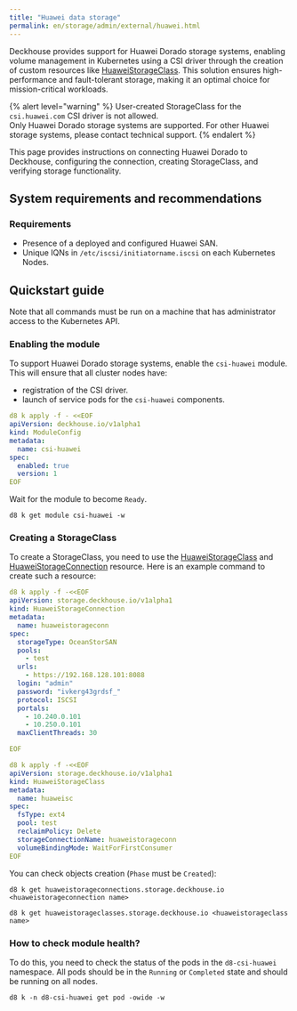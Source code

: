 ```yaml
---
title: "Huawei data storage"
permalink: en/storage/admin/external/huawei.html
---
```


Deckhouse provides support for Huawei Dorado storage systems, enabling volume management in Kubernetes using a CSI driver through the creation of custom resources like [HuaweiStorageClass](../../../reference/cr/huaweistorageclass/). This solution ensures high-performance and fault-tolerant storage, making it an optimal choice for mission-critical workloads.

{% alert level="warning" %}
User-created StorageClass for the `csi.huawei.com` CSI driver is not allowed.  
Only Huawei Dorado storage systems are supported. For other Huawei storage systems, please contact technical support.
{% endalert %}

This page provides instructions on connecting Huawei Dorado to Deckhouse, configuring the connection, creating StorageClass, and verifying storage functionality.

## System requirements and recommendations

### Requirements

- Presence of a deployed and configured Huawei SAN.
- Unique IQNs in `/etc/iscsi/initiatorname.iscsi` on each Kubernetes Nodes.

## Quickstart guide

Note that all commands must be run on a machine that has administrator access to the Kubernetes API.

### Enabling the module

To support Huawei Dorado storage systems, enable the `csi-huawei` module. This will ensure that all cluster nodes have:
- registration of the CSI driver.
- launch of service pods for the `csi-huawei` components.

```yaml
d8 k apply -f - <<EOF
apiVersion: deckhouse.io/v1alpha1
kind: ModuleConfig
metadata:
  name: csi-huawei
spec:
  enabled: true
  version: 1
EOF
```

Wait for the module to become `Ready`.

```shell
d8 k get module csi-huawei -w
```

### Creating a StorageClass

To create a StorageClass, you need to use the [HuaweiStorageClass](../../../reference/cr/huaweistorageclass/) and [HuaweiStorageConnection](../../../reference/cr/huaweistorageconnection/) resource. Here is an example command to create such a resource:

```yaml
d8 k apply -f -<<EOF
apiVersion: storage.deckhouse.io/v1alpha1
kind: HuaweiStorageConnection
metadata:
  name: huaweistorageconn
spec:
  storageType: OceanStorSAN
  pools:
    - test
  urls: 
    - https://192.168.128.101:8088 
  login: "admin"
  password: "ivkerg43grdsf_"
  protocol: ISCSI
  portals:
    - 10.240.0.101
    - 10.250.0.101 
  maxClientThreads: 30

EOF
```

```yaml
d8 k apply -f -<<EOF
apiVersion: storage.deckhouse.io/v1alpha1
kind: HuaweiStorageClass
metadata:
  name: huaweisc
spec:
  fsType: ext4
  pool: test
  reclaimPolicy: Delete
  storageConnectionName: huaweistorageconn
  volumeBindingMode: WaitForFirstConsumer
EOF
```

You can check objects creation (`Phase` must be `Created`):

```shell
d8 k get huaweistorageconnections.storage.deckhouse.io <huaweistorageconnection name>
```

```shell
d8 k get huaweistorageclasses.storage.deckhouse.io <huaweistorageclass name>
```

### How to check module health?

To do this, you need to check the status of the pods in the `d8-csi-huawei` namespace. All pods should be in the `Running` or `Completed` state and should be running on all nodes.

```shell
d8 k -n d8-csi-huawei get pod -owide -w
```
